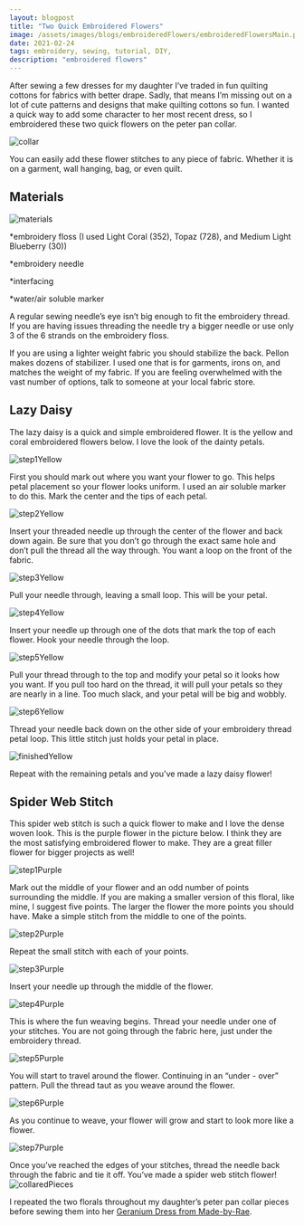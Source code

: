 ```yaml
---
layout: blogpost
title: "Two Quick Embroidered Flowers"
image: /assets/images/blogs/embroideredFlowers/embroideredFlowersMain.png
date: 2021-02-24
tags: embroidery, sewing, tutorial, DIY, 
description: "embroidered flowers"
---
```


After sewing a few dresses for my daughter I’ve traded in fun quilting cottons for fabrics with better drape. Sadly, that means I’m missing out on a lot of cute patterns and designs that make quilting cottons so fun. I wanted a quick way to add some character to her most recent dress, so I embroidered these two quick flowers on the peter pan collar. 

![collar](/assets/images/blogs/embroideredFlowers/collarDress.jpg)

You can easily add these flower stitches to any piece of fabric. Whether it is on a garment, wall hanging, bag, or even quilt. 

## Materials

![materials](/assets/images/blogs/embroideredFlowers/materials.jpg)

*embroidery floss (I used Light Coral (352), Topaz (728), and Medium Light Blueberry (30))

*embroidery needle 

*interfacing 

*water/air soluble marker

A regular sewing needle’s eye isn’t big enough to fit the embroidery thread. If you are having issues threading the needle try a bigger needle or use only 3 of the 6 strands on the embroidery floss.

If you are using a lighter weight fabric you should stabilize the back. Pellon makes dozens of stabilizer. I used one that is for garments, irons on, and matches the weight of my fabric. If you are feeling overwhelmed with the vast number of options, talk to someone at your local fabric store.

## Lazy Daisy

The lazy daisy is a quick and simple embroidered flower. It is the yellow and coral embroidered flowers below. I love the look of the dainty petals.

![step1Yellow](/assets/images/blogs/embroideredFlowers/step1First.jpg)

First you should mark out where you want your flower to go. This helps petal placement so your flower looks uniform. I used an air soluble marker to do this. Mark the center and the tips of each petal. 

![step2Yellow](/assets/images/blogs/embroideredFlowers/step2First.jpg)

Insert your threaded needle up through the center of the flower and back down again. Be sure that you don’t go through the exact same hole and don’t pull the thread all the way through. You want a loop on the front of the fabric.

![step3Yellow](/assets/images/blogs/embroideredFlowers/step3First.jpg)

Pull your needle through, leaving a small loop. This will be your petal.

![step4Yellow](/assets/images/blogs/embroideredFlowers/step4First.jpg)

Insert your needle up through one of the dots that mark the top of each flower. Hook your needle through the loop. 

![step5Yellow](/assets/images/blogs/embroideredFlowers/step5First.jpg)

Pull your thread through to the top and modify your petal so it looks how you want. If you pull too hard on the thread, it will pull your petals so they are nearly in a line. Too much slack, and your petal will be big and wobbly. 

![step6Yellow](/assets/images/blogs/embroideredFlowers/step6First.jpg)

Thread your needle back down on the other side of your embroidery thread petal loop. This little stitch just holds your petal in place. 

![finishedYellow](/assets/images/blogs/embroideredFlowers/finishedFirst.jpg)

Repeat with the remaining petals and you’ve made a lazy daisy flower!

## Spider Web Stitch

This spider web stitch is such a quick flower to make and I love the dense woven look. This is the purple flower in the picture below. I think they are the most satisfying embroidered flower to make. They are a great filler flower for bigger projects as well!

![step1Purple](/assets/images/blogs/embroideredFlowers/step1Second.jpg)

Mark out the middle of your flower and an odd number of points surrounding the middle. If you are making a smaller version of this floral, like mine, I suggest five points. The larger the flower the more points you should have. Make a simple stitch from the middle to one of the points. 

![step2Purple](/assets/images/blogs/embroideredFlowers/step2Second.jpg)

Repeat the small stitch with each of your points. 

![step3Purple](/assets/images/blogs/embroideredFlowers/step3Second.jpg)

Insert your needle up through the middle of the flower.

![step4Purple](/assets/images/blogs/embroideredFlowers/step4Second.jpg)

This is where the fun weaving begins. Thread your needle under one of your stitches. You are not going through the fabric here, just under the embroidery thread.

![step5Purple](/assets/images/blogs/embroideredFlowers/step5Second.jpg)

You will start to travel around the flower. Continuing in an “under - over” pattern. Pull the thread taut as you weave around the flower.  

![step6Purple](/assets/images/blogs/embroideredFlowers/step6Second.jpg)

As you continue to weave, your flower will grow and start to look more like a flower. 

![step7Purple](/assets/images/blogs/embroideredFlowers/step7Second.jpg)

Once you’ve reached the edges of your stitches, thread the needle back through the fabric and tie it off. You’ve made a spider web stitch flower!
![collaredPieces](/assets/images/blogs/embroideredFlowers/collaredPieces.jpg)

I repeated the two florals throughout my daughter’s peter pan collar pieces before sewing them into her [Geranium Dress from Made-by-Rae](https://shop.made-by-rae.com/products/geranium-dress). 
